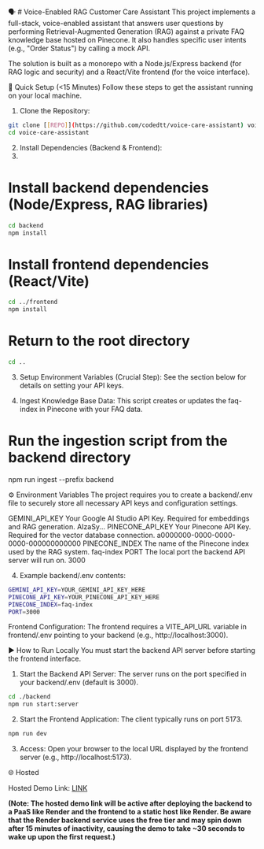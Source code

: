 🗣️ # Voice-Enabled RAG Customer Care Assistant
This project implements a full-stack, voice-enabled assistant that answers user questions by performing Retrieval-Augmented Generation (RAG) against a private FAQ knowledge base hosted on Pinecone. It also handles specific user intents (e.g., "Order Status") by calling a mock API.

The solution is built as a monorepo with a Node.js/Express backend (for RAG logic and security) and a React/Vite frontend (for the voice interface).

🚀 Quick Setup (<15 Minutes)
Follow these steps to get the assistant running on your local machine.

1. Clone the Repository:
```bash
git clone [[REPO]](https://github.com/codedtt/voice-care-assistant) voice-care-assistant
cd voice-care-assistant
```
2. Install Dependencies (Backend & Frontend):
3. 
# Install backend dependencies (Node/Express, RAG libraries)
```bash
cd backend
npm install
```
# Install frontend dependencies (React/Vite)
```bash
cd ../frontend
npm install
```

# Return to the root directory
```bash
cd ..
```

3. Setup Environment Variables (Crucial Step):
See the section below for details on setting your API keys.

4. Ingest Knowledge Base Data:
This script creates or updates the faq-index in Pinecone with your FAQ data.
# Run the ingestion script from the backend directory
npm run ingest --prefix backend

⚙️ Environment Variables
The project requires you to create a backend/.env file to securely store all necessary API keys and configuration settings.

GEMINI_API_KEY	Your Google AI Studio API Key. Required for embeddings and RAG generation.	AIzaSy...
PINECONE_API_KEY	Your Pinecone API Key. Required for the vector database connection.	a0000000-0000-0000-0000-000000000000
PINECONE_INDEX	The name of the Pinecone index used by the RAG system.	faq-index
PORT	The local port the backend API server will run on.	3000

4. Example backend/.env contents:
```bash
GEMINI_API_KEY=YOUR_GEMINI_API_KEY_HERE
PINECONE_API_KEY=YOUR_PINECONE_API_KEY_HERE
PINECONE_INDEX=faq-index
PORT=3000
```
Frontend Configuration: The frontend requires a VITE_API_URL variable in frontend/.env pointing to your backend (e.g., http://localhost:3000).

▶️ How to Run Locally
You must start the backend API server before starting the frontend interface.

1. Start the Backend API Server:
The server runs on the port specified in your backend/.env (default is 3000).
```bash
cd ./backend
npm run start:server
```

2. Start the Frontend Application:
The client typically runs on port 5173.
```bash
npm run dev
```

3. Access: Open your browser to the local URL displayed by the frontend server (e.g., http://localhost:5173).

🌐 Hosted

Hosted Demo Link: [LINK](https://voice-care-assistant-wp7l.onrender.com)

**(Note: The hosted demo link will be active after deploying the backend to a PaaS like Render and the frontend to a static host like Render. Be aware that the Render backend service uses the free tier and may **spin down after 15 minutes of inactivity**, causing the demo to take **~30 seconds to wake up** upon the first request.)**
